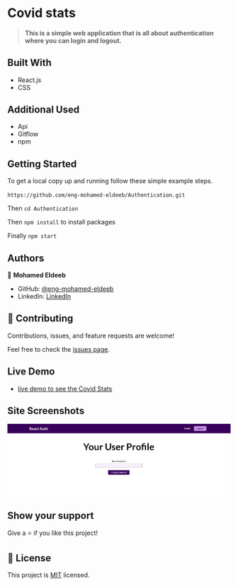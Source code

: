 # Covid stats

> #### This is a simple web application that is all about authentication where you can login and logout.

## Built With

- React.js
- CSS

## Additional Used

- Api
- Gitflow
- npm

## Getting Started

To get a local copy up and running follow these simple example steps.

`https://github.com/eng-mohamed-eldeeb/Authentication.git`

Then `cd Authentication`

Then `npm install` to install packages

Finally `npm start`

## Authors

👤 **Mohamed Eldeeb**

- GitHub: [@eng-mohamed-eldeeb](https://github.com/eng-mohamed-eldeeb)
- LinkedIn: [LinkedIn](https://www.linkedin.com/in/eng-mohamed-eldeeb/)

## 🤝 Contributing

Contributions, issues, and feature requests are welcome!

Feel free to check the [issues page](../../issues/).


## Live Demo

- [live demo to see the Covid Stats](https://authentication-theta.vercel.app/)


## Site Screenshots

![screaanshote](./img.png)

## Show your support

Give a ⭐️ if you like this project!

## 📝 License

This project is [MIT](./MIT.md) licensed.